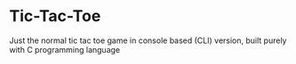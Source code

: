 # Tic-Tac-Toe
Just the normal tic tac toe game in console based (CLI) version, built purely with C programming language
